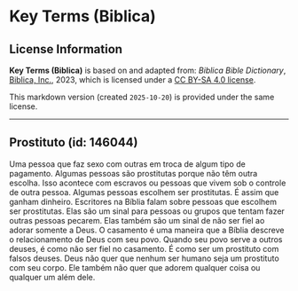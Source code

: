 # Key Terms (Biblica)

## License Information

**Key Terms (Biblica)** is based on and adapted from: _Biblica Bible Dictionary_, [Biblica, Inc.](https://www.biblica.com/), 2023, which is licensed under a [CC BY-SA 4.0 license](https://creativecommons.org/licenses/by-sa/4.0/legalcode.en).

This markdown version (created `2025-10-20`) is provided under the same license.



--------------------------------

## Prostituto (id: 146044)

Uma pessoa que faz sexo com outras em troca de algum tipo de pagamento. Algumas pessoas são prostitutas porque não têm outra escolha. Isso acontece com escravos ou pessoas que vivem sob o controle de outra pessoa. Algumas pessoas escolhem ser prostitutas. É assim que ganham dinheiro. Escritores na Bíblia falam sobre pessoas que escolhem ser prostitutas. Elas são um sinal para pessoas ou grupos que tentam fazer outras pessoas pecarem. Elas também são um sinal de não ser fiel ao adorar somente a Deus. O casamento é uma maneira que a Bíblia descreve o relacionamento de Deus com seu povo. Quando seu povo serve a outros deuses, é como não ser fiel no casamento. É como ser um prostituto com falsos deuses. Deus não quer que nenhum ser humano seja um prostituto com seu corpo. Ele também não quer que adorem qualquer coisa ou qualquer um além dele.


